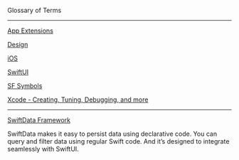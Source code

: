 Glossary of Terms

- - - -

[App Extensions](https://developer.apple.com/app-extensions/)

[Design](https://developer.apple.com/design/)

[iOS](https://developer.apple.com/ios/)

[SwiftUI](https://developer.apple.com/xcode/swiftui/)

[SF Symbols](https://developer.apple.com/sf-symbols/)

[Xcode - Creating, Tuning, Debugging, and more](https://developer.apple.com/documentation/xcode)

- - - -

[SwiftData Framework](https://developer.apple.com/xcode/swiftdata/)

  SwiftData makes it easy to persist data using declarative code. You can query and filter data using regular Swift code. And it’s designed     to integrate seamlessly with SwiftUI.
